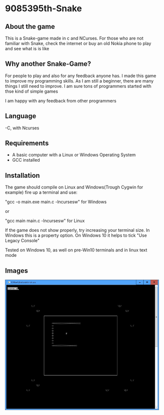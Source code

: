 # 9085395th-Snake

## About the game

This is a Snake-game made in c and NCurses. For those who are not familiar with Snake, check the internet or buy an old Nokia phone to play and see what is is like 

## Why another Snake-Game?

For people to play and also for any feedback anyone has. I made this game to improve my programming skills. As I am still a beginner, there are many things I still need to improve. I am sure tons of programmers started with thse kind of simple games

I am happy with any feedback from other programmers

## Language
-C, with Ncurses

## Requirements

- A basic computer with a Linux or Windows Operating System
- GCC installed

## Installation

The game should compile on Linux and Windows(Trough Cygwin for example)
fire up a terminal and use:

"gcc -o main.exe main.c -lncursesw" for Windows

or

"gcc main main.c -lncursesw" for Linux

If the game does not show properly, try increasing your terminal size. In Windows this is a property option. On Windows 10 it helps to tick "Use Legacy Console"

Tested on Windows 10, as well on pre-Win10 terminals and in linux text mode

## Images

![Snake Image.](/images/Snakeimage.jpg "Snake Game.")
